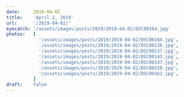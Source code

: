```yaml
---
date:     2019-04-02
title:    'April 2, 2019'
url:      '/2019-04-02/'
eyecatch: '/assets/images/posts/2019/2019-04-02/DSC00164.jpg'
photos:   [
            '/assets/images/posts/2019/2019-04-02/DSC00164.jpg',
            '/assets/images/posts/2019/2019-04-02/DSC00136.jpg',
            '/assets/images/posts/2019/2019-04-02/DSC00137.jpg',
            '/assets/images/posts/2019/2019-04-02/DSC00143.jpg',
            '/assets/images/posts/2019/2019-04-02/DSC00147.jpg',
            '/assets/images/posts/2019/2019-04-02/DSC00158.jpg',
            '/assets/images/posts/2019/2019-04-02/DSC00162.jpg',
          ]
draft:    false
---
```

